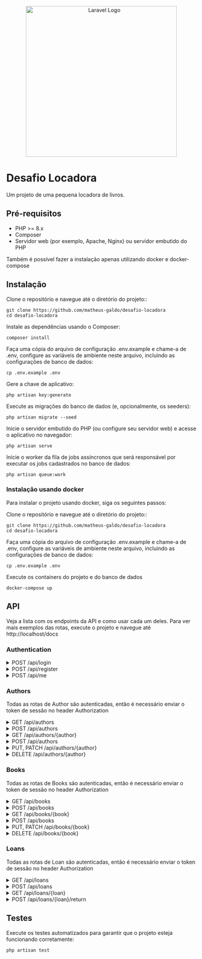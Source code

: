 <p align="center"><a href="https://laravel.com" target="_blank"><img src="https://raw.githubusercontent.com/laravel/art/master/logo-lockup/5%20SVG/2%20CMYK/1%20Full%20Color/laravel-logolockup-cmyk-red.svg" width="400" alt="Laravel Logo"></a></p>

# Desafio Locadora
Um projeto de uma pequena locadora de livros.

## Pré-requisitos
- PHP >= 8.x
- Composer
- Servidor web (por exemplo, Apache, Nginx) ou servidor embutido do PHP

Também é possível fazer a instalação apenas utilizando docker e docker-compose

## Instalação
Clone o repositório e navegue até o diretório do projeto::
```
git clone https://github.com/matheus-galdo/desafio-locadora
cd desafio-locadora
```

Instale as dependências usando o Composer:
```
composer install
```

Faça uma cópia do arquivo de configuração .env.example e chame-a de .env, configure as variáveis de ambiente neste arquivo, incluindo as configurações de banco de dados:
```
cp .env.example .env
```

Gere a chave de aplicativo:
```
php artisan key:generate
```

Execute as migrações do banco de dados (e, opcionalmente, os seeders):
```
php artisan migrate --seed
```

Inicie o servidor embutido do PHP (ou configure seu servidor web) e acesse o aplicativo no navegador:
```
php artisan serve
```

Inicie o worker da fila de jobs assíncronos que será responsável por executar os jobs cadastrados no banco de dados:
```
php artisan queue:work
```

### Instalação usando docker
Para instalar o projeto usando docker, siga os seguintes passos:

Clone o repositório e navegue até o diretório do projeto::
```
git clone https://github.com/matheus-galdo/desafio-locadora
cd desafio-locadora
```

Faça uma cópia do arquivo de configuração .env.example e chame-a de .env, configure as variáveis de ambiente neste arquivo, incluindo as configurações de banco de dados:
```
cp .env.example .env
```

Execute os containers do projeto e do banco de dados
```
docker-compose up
```

## API
Veja a lista com os endpoints da API e como usar cada um deles. 
Para ver mais exemplos das rotas, execute o projeto e navegue até http://localhost/docs

### Authentication
<details>
    <summary>POST /api/login</summary>
    Realiza o login de um usuário e retorna o token de autenticação JWT
</details>

<details>
    <summary>POST /api/register</summary>
    Registra um novo usuário na aplicação
</details>

<details>
    <summary>POST /api/me</summary>
    Retorna o usuário logado
</details>

### Authors
Todas as rotas de Author são autenticadas, então é necessário enviar o token de sessão no header Authorization
<details>
    <summary>GET /api/authors</summary>
    Retorna uma lista de todos os autores cadastrados
</details>

<details>
    <summary>POST /api/authors</summary>
    Cria um novo autor com os dados fornecidos
</details>

<details>
    <summary>GET /api/authors/{author}</summary>
    Exibe os detalhes de um autor específico
</details>

<details>
    <summary>POST /api/authors</summary>
    Cria um novo autor com os dados fornecidos
</details>

<details>
    <summary>PUT, PATCH /api/authors/{author}</summary>
    Atualiza os dados de um autor existente
</details>

<details>
    <summary>DELETE /api/authors/{author}</summary>
    Remove um autor do sistema
</details>

### Books
Todas as rotas de Books são autenticadas, então é necessário enviar o token de sessão no header Authorization
<details>
    <summary>GET /api/books</summary>
    Retorna uma lista de todos os livros cadastrados
</details>

<details>
    <summary>POST /api/books</summary>
    Cria um novo livro com os dados fornecidos
</details>

<details>
    <summary>GET /api/books/{book}</summary>
    Exibe os detalhes de um livro específico
</details>

<details>
    <summary>POST /api/books</summary>
    Cria um novo livro com os dados fornecidos
</details>

<details>
    <summary>PUT, PATCH /api/books/{book}</summary>
    Atualiza os dados de um livro existente
</details>

<details>
    <summary>DELETE /api/books/{book}</summary>
    Remove um livro do sistema
</details>

### Loans
Todas as rotas de Loan são autenticadas, então é necessário enviar o token de sessão no header Authorization
<details>
    <summary>GET /api/loans</summary>
    Retorna uma lista de todos os empréstimos cadastrados
</details>

<details>
    <summary>POST /api/loans</summary>
    Registra um novo empréstimo de livro para um usuário
</details>

<details>
    <summary>GET /api/loans/{loan}</summary>
    Exibe os detalhes de um empréstimo específico
</details>

<details>
    <summary>POST /api/loans/{loan}/return</summary>
    Marca um empréstimo como devolvido
</details>

## Testes
Execute os testes automatizados para garantir que o projeto esteja funcionando corretamente:
```
php artisan test
```

